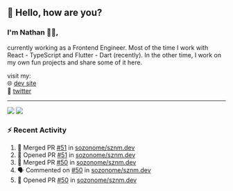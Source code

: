 ## 👋 Hello, how are you? 

### I'm Nathan 👨‍💻,

currently working as a Frontend Engineer. Most of the time I work with React - TypeScript and Flutter - Dart (recently). 
In the other time, I work on my own fun projects and share some of it here.

visit my:<br/>
🌐 [dev site](https://sznm.dev)<br/>
🦜 [twitter](https://twitter.com/sozonome)

---

![](https://komarev.com/ghpvc/?username=sozonome&color=grey)
![](https://hit.yhype.me/github/profile?user_id=17046154)

### :zap: Recent Activity

<!--START_SECTION:activity-->
1. 🎉 Merged PR [#51](https://github.com/sozonome/sznm.dev/pull/51) in [sozonome/sznm.dev](https://github.com/sozonome/sznm.dev)
2. 💪 Opened PR [#51](https://github.com/sozonome/sznm.dev/pull/51) in [sozonome/sznm.dev](https://github.com/sozonome/sznm.dev)
3. 🎉 Merged PR [#50](https://github.com/sozonome/sznm.dev/pull/50) in [sozonome/sznm.dev](https://github.com/sozonome/sznm.dev)
4. 🗣 Commented on [#50](https://github.com/sozonome/sznm.dev/issues/50) in [sozonome/sznm.dev](https://github.com/sozonome/sznm.dev)
5. 💪 Opened PR [#50](https://github.com/sozonome/sznm.dev/pull/50) in [sozonome/sznm.dev](https://github.com/sozonome/sznm.dev)
<!--END_SECTION:activity-->
